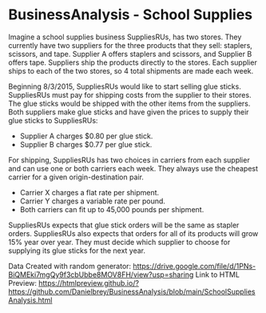 # BusinessAnalysis - School Supplies

Imagine a school supplies business SuppliesRUs, has two stores. They currently have two suppliers for the three products that they sell: staplers, scissors, and tape. Supplier A offers staplers and scissors, and Supplier B offers tape. Suppliers ship the products directly to the stores. Each supplier ships to each of the two stores, so 4 total shipments are made each week.

Beginning 8/3/2015, SuppliesRUs would like to start selling glue sticks. SuppliesRUs must pay for shipping costs from the supplier to their stores. The glue sticks would be shipped with the other items from the suppliers. Both suppliers make glue sticks and have given the prices to supply their glue sticks to SuppliesRUs:
- Supplier A charges $0.80 per glue stick.
- Supplier B charges $0.77 per glue stick.

For shipping, SuppliesRUs has two choices in carriers from each supplier and can use one or both carriers each week. They always use the cheapest carrier for a given origin-destination pair. 
- Carrier X charges a flat rate per shipment.
- Carrier Y charges a variable rate per pound.
- Both carriers can fit up to 45,000 pounds per shipment.

SuppliesRUs expects that glue stick orders will be the same as stapler orders. SuppliesRUs also expects that orders for all of its products will grow 15% year over year. They must decide which supplier to choose for supplying its glue sticks for the next year.


Data Created with random generator: https://drive.google.com/file/d/1PNs-BiQMEki7mgQy9f3cbUbbe8MOV8FH/view?usp=sharing
Link to HTML Preview: https://htmlpreview.github.io/?https://github.com/Danielbrey/BusinessAnalysis/blob/main/SchoolSuppliesAnalysis.html
